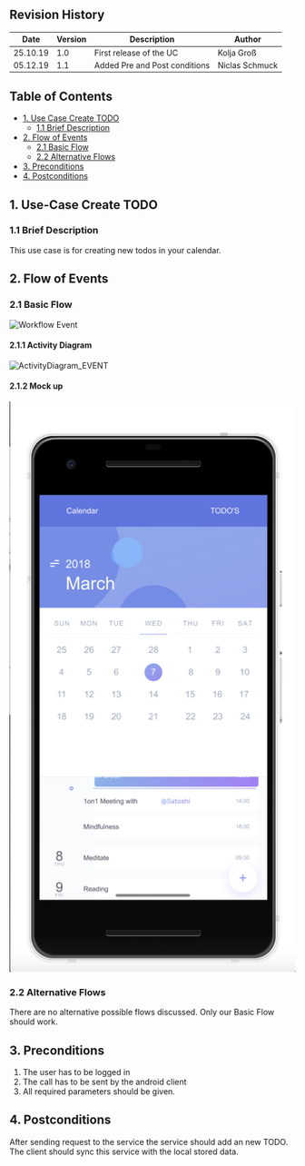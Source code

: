 ## Revision History
Date | Version | Description | Author
--- | --- | --- | ---
25.10.19 | 1.0 | First release of the UC | Kolja Groß
05.12.19 | 1.1 | Added Pre and Post conditions | Niclas Schmuck

## Table of Contents
- [1. Use Case Create TODO](#1-use-case-create-account)
  - [1.1 Brief Description](#11-brief-description)
- [2. Flow of Events](#2-flow-of-events)
  - [2.1 Basic Flow](#21-basic-flow)
  - [2.2 Alternative Flows](#22-alternative-flows)
- [3. Preconditions](#4-preconditions)
- [4. Postconditions](#5-postconditions)

## 1. Use-Case Create TODO
### 1.1 Brief Description
This use case is for creating new todos in your calendar.

## 2. Flow of Events
### 2.1 Basic Flow
![Workflow Event](diagrams/Workflow_TODO.png)
#### 2.1.1 Activity Diagram
![ActivityDiagram_EVENT](diagrams/ActivityDiagram_TODO.png)
#### 2.1.2 Mock up
![Mockup](https://github.com/gnaatz/evendo/blob/docu/doc/app.png)
### 2.2 Alternative Flows
There are no alternative possible flows discussed. Only our Basic Flow should work.

## 3. Preconditions
1. The user has to be logged in
2. The call has to be sent by the android client
3. All required parameters should be given.

## 4. Postconditions
After sending request to the service the service should add an new TODO. The client should sync this service with the local stored data.
